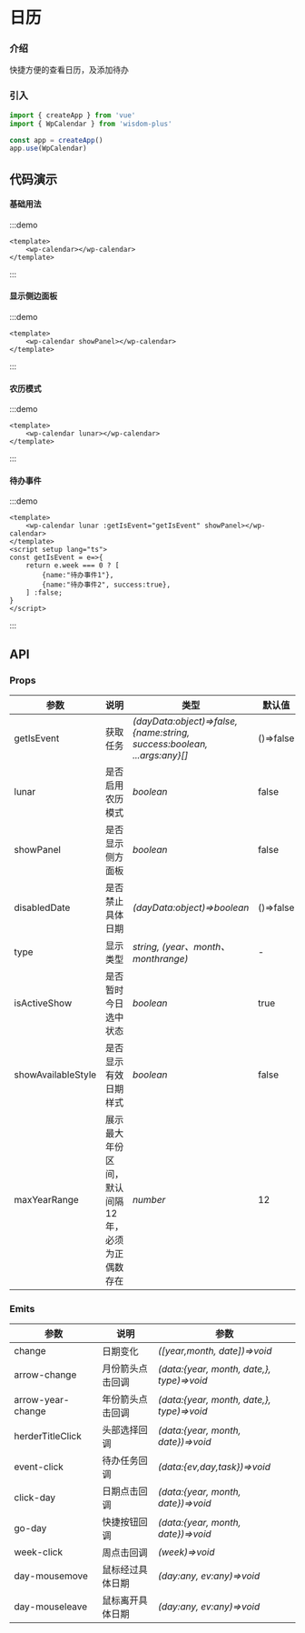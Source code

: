 # 日历

### 介绍

快捷方便的查看日历，及添加待办

### 引入

```js
import { createApp } from 'vue'
import { WpCalendar } from 'wisdom-plus'

const app = createApp()
app.use(WpCalendar)
```

## 代码演示

#### 基础用法

:::demo

```vue
<template>
    <wp-calendar></wp-calendar>
</template>
```

:::

#### 显示侧边面板

:::demo

```vue
<template>
    <wp-calendar showPanel></wp-calendar>
</template>
```

:::

#### 农历模式

:::demo

```vue
<template>
    <wp-calendar lunar></wp-calendar>
</template>
```

:::

#### 待办事件

:::demo

```vue
<template>
    <wp-calendar lunar :getIsEvent="getIsEvent" showPanel></wp-calendar>
</template>
<script setup lang="ts">
const getIsEvent = e=>{
    return e.week === 0 ? [
        {name:"待办事件1"},
        {name:"待办事件2", success:true},
    ] :false;
}
</script>
```

:::

## API

### Props

| 参数           | 说明                         | 类型                                                                      | 默认值       |
|--------------|----------------------------|-------------------------------------------------------------------------|-----------|
| getIsEvent      | 获取任务                       | _(dayData:object)=>false,{name:string, success:boolean, ...args:any}[]_ | ()=>false |
| lunar      | 是否启用农历模式                   | _boolean_                                                               | false     |
| showPanel      | 是否显示侧方面板                   | _boolean_                                                               | false     |
| disabledDate      | 是否禁止具体日期                   | _(dayData:object)=>boolean_                                             | ()=>false |
| type      | 显示类型                       | _string, (year、month、monthrange)_                                       | -         |
| isActiveShow      | 是否暂时今日选中状态                 | _boolean_                                                               | true      |
| showAvailableStyle      | 是否显示有效日期样式                 | _boolean_                                                               | false     |
| maxYearRange      | 展示最大年份区间， 默认间隔12年，必须为正偶数存在 | _number_                                                                | 12        |

### Emits

|  参数   | 说明 | 参数         |
|-----|--|------------|
|  change   | 日期变化 | _([year,month, date])=>void_ |
|  arrow-change   | 月份箭头点击回调 | _(data:{year, month, date,}, type)=>void_ |
|  arrow-year-change   | 年份箭头点击回调 | _(data:{year, month, date,}, type)=>void_ |
|  herderTitleClick   | 头部选择回调 | _(data:{year, month, date})=>void_ |
|  event-click   | 待办任务回调 | _(data:{ev,day,task})=>void_ |
|  click-day   | 日期点击回调 | _(data:{year, month, date})=>void_ |
|  go-day   | 快捷按钮回调 | _(data:{year, month, date})=>void_ |
|  week-click   | 周点击回调 | _(week)=>void_ |
|  day-mousemove   | 鼠标经过具体日期 | _(day:any, ev:any)=>void_ |
|  day-mouseleave   | 鼠标离开具体日期 | _(day:any, ev:any)=>void_ |
